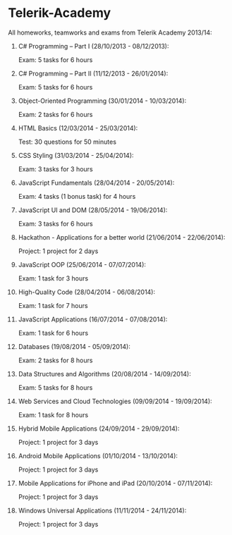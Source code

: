 Telerik-Academy
===============

All homeworks, teamworks and exams from Telerik Academy 2013/14:

01. C# Programming – Part I (28/10/2013 - 08/12/2013):

	Exam: 5 tasks for 6 hours

02. C# Programming – Part II (11/12/2013 - 26/01/2014):

	Exam: 5 tasks for 6 hours
	
03. Object-Oriented Programming (30/01/2014 - 10/03/2014):

	Exam: 2 tasks for 6 hours
	
04. HTML Basics (12/03/2014 - 25/03/2014):

	Test: 30 questions for 50 minutes
	
05. CSS Styling (31/03/2014 - 25/04/2014):

	Exam: 3 tasks for 3 hours
	
06. JavaScript Fundamentals (28/04/2014 - 20/05/2014):

	Exam: 4 tasks (1 bonus task) for 4 hours
	
07. JavaScript UI and DOM (28/05/2014 - 19/06/2014):

	Exam: 3 tasks for 6 hours
	
08. Hackathon - Applications for a better world (21/06/2014 - 22/06/2014):

	Project: 1 project for 2 days
	
09. JavaScript OOP (25/06/2014 - 07/07/2014):

	Exam: 1 task for 3 hours
	
10. High-Quality Code (28/04/2014 - 06/08/2014):

	Exam: 1 task for 7 hours
	
11. JavaScript Applications (16/07/2014 - 07/08/2014):

	Exam: 1 task for 6 hours
	
12. Databases (19/08/2014 - 05/09/2014):

	Exam: 2 tasks for 8 hours
	
13. Data Structures and Algorithms (20/08/2014 - 14/09/2014):

	Exam: 5 tasks for 8 hours
	
14. Web Services and Cloud Technologies (09/09/2014 - 19/09/2014):

	Exam: 1 task for 8 hours
	
15. Hybrid Mobile Applications (24/09/2014 - 29/09/2014):

	Project: 1 project for 3 days
	
16. Android Mobile Applications (01/10/2014 - 13/10/2014):

	Project: 1 project for 3 days
	
17. Mobile Applications for iPhone and iPad (20/10/2014 - 07/11/2014):

	Project: 1 project for 3 days
	
18. Windows Universal Applications (11/11/2014 - 24/11/2014):

	Project: 1 project for 3 days
